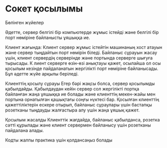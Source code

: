 # Сокет қосылымы
Бөлінген жүйелер

Әдетте, сервер белгілі бір компьютерде жұмыс істейді және белгілі бір порт нөміріне байланысты ұяшыққа ие. 

Клиент жағында: Клиент сервер жұмыс істейтін машинаның хост атауын және сервер тыңдайтын порт нөмірін біледі. 
Байланыс сұрауын жасау үшін, клиент сервердің серверінде және портында серверге шығуға тырысады. К
лиент серверге өзін-өзі анықтауы қажет, осылайша ол осы қосылым кезінде пайдаланатын жергілікті порт нөміріне байланысады. 
Бұл әдетте жүйе арқылы беріледі.

Клиенттің қосылу сұрауы
Егер бәрі жақсы болса, сервер қосылымды қабылдайды.
Қабылдаудан кейін сервер сол жергілікті портқа байланған жаңа ұяшыққа ие болады және клиенттің мекен-жайы мен портына орнатылған қашықтағы
соңғы нүктесі бар. Қосылған клиенттің қажеттіліктерін ескере отырып, байланыс сұраулары үшін бастапқы розетканы тыңдауды жалғастыра алу үшін жаңа ұяшық қажет.

Қосылым жасалды
Клиенттік жағдайда, байланыс қабылданса, розетка сәтті құрылады және клиент сервермен байланысу үшін розетканы пайдалана алады.


Кодты жалпы практика үшін қолдансаңыз болады
